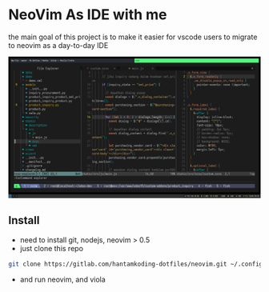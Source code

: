 # NeoVim As IDE with me


the main goal of this project is to make it easier for vscode users to migrate to neovim as a day-to-day IDE

![image.png](./screenshots/image.png)


## Install
- need to install git, nodejs, neovim > 0.5
- just clone this repo 
```bash
git clone https://gitlab.com/hantamkoding-dotfiles/neovim.git ~/.config/nvim
```
- and run neovim, and viola
